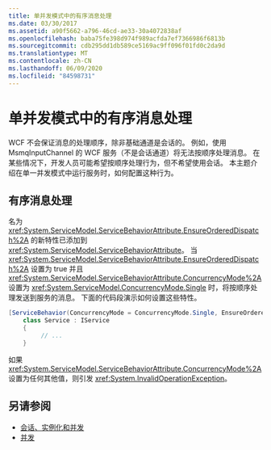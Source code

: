 ```yaml
---
title: 单并发模式中的有序消息处理
ms.date: 03/30/2017
ms.assetid: a90f5662-a796-46cd-ae33-30a4072838af
ms.openlocfilehash: baba75fe398d974f989acfda7ef7366986f6813b
ms.sourcegitcommit: cdb295dd1db589ce5169ac9ff096f01fd0c2da9d
ms.translationtype: MT
ms.contentlocale: zh-CN
ms.lasthandoff: 06/09/2020
ms.locfileid: "84598731"
---
```

# <a name="ordered-processing-of-messages-in-single-concurrency-mode"></a>单并发模式中的有序消息处理
WCF 不会保证消息的处理顺序，除非基础通道是会话的。  例如，使用 MsmqInputChannel 的 WCF 服务（不是会话通道）将无法按顺序处理消息。 在某些情况下，开发人员可能希望按顺序处理行为，但不希望使用会话。 本主题介绍在单一并发模式中运行服务时，如何配置这种行为。  
  
## <a name="in-order-message-processing"></a>有序消息处理  
 名为 <xref:System.ServiceModel.ServiceBehaviorAttribute.EnsureOrderedDispatch%2A> 的新特性已添加到 <xref:System.ServiceModel.ServiceBehaviorAttribute>。 当 <xref:System.ServiceModel.ServiceBehaviorAttribute.EnsureOrderedDispatch%2A> 设置为 true 并且<xref:System.ServiceModel.ServiceBehaviorAttribute.ConcurrencyMode%2A> 设置为 <xref:System.ServiceModel.ConcurrencyMode.Single> 时，将按顺序处理发送到服务的消息。 下面的代码段演示如何设置这些特性。  
  
```csharp
[ServiceBehavior(ConcurrencyMode = ConcurrencyMode.Single, EnsureOrderedDispatch = true )]  
    class Service : IService  
    {  
         // ...  
    }  
```  
  
 如果 <xref:System.ServiceModel.ServiceBehaviorAttribute.ConcurrencyMode%2A> 设置为任何其他值，则引发 <xref:System.InvalidOperationException>。  
  
## <a name="see-also"></a>另请参阅

- [会话、实例化和并发](sessions-instancing-and-concurrency.md)
- [并发](../samples/concurrency.md)
